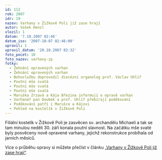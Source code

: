```yaml
---
id: 112
rok: 2007
idr: 19
nazev: Varhany v Žižkově Poli již zase hrají
autor: Vašek Henzl
vlozil: 1
datum: '7.10.2007 02:46'
datum_iso: '2007-10-07 02:46:00'
upravil: 1
upravil_datum: '20.10.2007 02:32'
foto_pocet: 10
foto_nazev: varhany-zp
fotky:
  - Žehnání opravených varhan
  - Žehnání opravených varhan
  - Bohoslužbu doprovodil diecézní organolog prof. Václav Uhlíř
  - Poutní mše svatá
  - Poutní mše svatá
  - Poutní mše svatá
  - Maruška Zrzavá a Kája Březina informují o opravě varhan
  - Varhanář pan Doubek a prof. Uhlíř přebírají poděkování
  - Poděkování patří i Marušce a Kájovi
  - Pohled na kostelík v Žižkově Poli
---
```

Filiální kostelík v Žižkově Poli je zasvěcen sv. archandělu Michaeli a tak se tam minulou neděli 30. září konala poutní slavnost. Na začátku mše svaté byly posvěceny nově opravené varhany, jejichž rekonstrukce probíhala od jarních měsíců.<p>
Více o průběhu opravy si můžete přečíst v článku  <a href="/?page=12">„Varhany v Žižkově Poli již zase hrají“</a>.<p>
